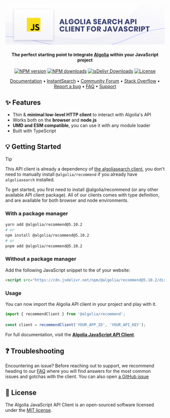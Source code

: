 <p align="center">
  <a href="https://www.algolia.com">
    <img alt="Algolia for JavaScript" src="https://raw.githubusercontent.com/algolia/algoliasearch-client-common/master/banners/javascript.png" >
  </a>

  <h4 align="center">The perfect starting point to integrate <a href="https://algolia.com" target="_blank">Algolia</a> within your JavaScript project</h4>

  <p align="center">
    <a href="https://npmjs.org/package/@algolia/recommend"><img src="https://img.shields.io/npm/v/@algolia/recommend.svg?style=flat-square" alt="NPM version"></img></a>
    <a href="http://npm-stat.com/charts.html?package=@algolia/recommend"><img src="https://img.shields.io/npm/dm/@algolia/recommend.svg?style=flat-square" alt="NPM downloads"></a>
    <a href="https://www.jsdelivr.com/package/npm/@algolia/recommend"><img src="https://data.jsdelivr.com/v1/package/npm/@algolia/recommend/badge" alt="jsDelivr Downloads"></img></a>
    <a href="LICENSE"><img src="https://img.shields.io/badge/license-MIT-green.svg?style=flat-square" alt="License"></a>
  </p>
</p>

<p align="center">
  <a href="https://www.algolia.com/doc/libraries/javascript/" target="_blank">Documentation</a>  •
  <a href="https://www.algolia.com/doc/guides/building-search-ui/what-is-instantsearch/js/" target="_blank">InstantSearch</a>  •
  <a href="https://discourse.algolia.com" target="_blank">Community Forum</a>  •
  <a href="http://stackoverflow.com/questions/tagged/algolia" target="_blank">Stack Overflow</a>  •
  <a href="https://github.com/algolia/algoliasearch-client-javascript/issues" target="_blank">Report a bug</a>  •
  <a href="https://www.algolia.com/doc/libraries/javascript/v5/" target="_blank">FAQ</a>  •
  <a href="https://alg.li/support" target="_blank">Support</a>
</p>

## ✨ Features

- Thin & **minimal low-level HTTP client** to interact with Algolia's API
- Works both on the **browser** and **node.js**
- **UMD and ESM compatible**, you can use it with any module loader
- Built with TypeScript

## 💡 Getting Started

> [!TIP]
> This API client is already a dependency of [the algoliasearch client](https://www.npmjs.com/package/algoliasearch), you don't need to manually install `@algolia/recommend` if you already have `algoliasearch` installed.

To get started, you first need to install @algolia/recommend (or any other available API client package).
All of our clients comes with type definition, and are available for both browser and node environments.

### With a package manager

```bash
yarn add @algolia/recommend@5.10.2
# or
npm install @algolia/recommend@5.10.2
# or
pnpm add @algolia/recommend@5.10.2
```

### Without a package manager

Add the following JavaScript snippet to the <head> of your website:

```html
<script src="https://cdn.jsdelivr.net/npm/@algolia/recommend@5.10.2/dist/builds/browser.umd.js"></script>
```

### Usage

You can now import the Algolia API client in your project and play with it.

```js
import { recommendClient } from '@algolia/recommend';

const client = recommendClient('YOUR_APP_ID', 'YOUR_API_KEY');
```

For full documentation, visit the **[Algolia JavaScript API Client](https://www.algolia.com/doc/libraries/javascript/v5/methods/recommend/)**.

## ❓ Troubleshooting

Encountering an issue? Before reaching out to support, we recommend heading to our [FAQ](https://www.algolia.com/doc/libraries/javascript/v5/) where you will find answers for the most common issues and gotchas with the client. You can also open [a GitHub issue](https://github.com/algolia/api-clients-automation/issues/new?assignees=&labels=&projects=&template=Bug_report.md)

## 📄 License

The Algolia JavaScript API Client is an open-sourced software licensed under the [MIT license](LICENSE).

